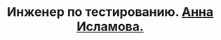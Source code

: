 <h1 align="center">Инженер по тестированию. <a href="https://daniilshat.ru/" target="_blank">Анна Исламова.</a> 
